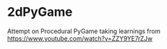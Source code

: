 # 2dPyGame
Attempt on Procedural PyGame taking learnings from https://www.youtube.com/watch?v=ZZY9YE7rZJw
